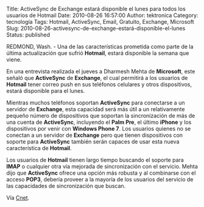 Title: ActiveSync de Exchange estará disponible el lunes para todos los usuarios de Hotmail
Date: 2010-08-26 16:57:00
Author: tektronica
Category: tecnología
Tags: Hotmail, ActiveSync, Email, Gratuito, Exchange, Microsoft
Slug: 2010-08-26-activesync-de-exchange-estará-disponible-el-lunes
Status: published

REDMOND, Wash. - Una de las características prometida como parte de la última actualización que sufrió **Hotmail**, estará disponible la semana que viene.

En una entrevista realizada el jueves a Dharmesh Mehta de **Microsoft**, este señaló que **ActiveSync** de **Exchange**, el cual permitirá a los usuarios de **Hotmail** tener correo push en sus teléfonos celulares y otros dispositivos, estará disponible para el lunes.

Mientras muchos teléfonos soportan **ActiveSync** para conectarse a un servidor de **Exchange**, esta capacidad será más útil a un relativamente pequeño número de dispositivos que soportan la sincronización de más de una cuenta de **ActiveSync**, incluyendo el **Palm Pre**, el último **iPhone** y los dispositivos por venir con **Windows Phone 7**. Los usuarios quienes no se conectan a un servidor de **Exchange** pero que tienen dispositivos con soporte para **ActiveSync** también serán capaces de usar esta nueva característica de **Hotmail**.

Los usuarios de **Hotmail** tienen largo tiempo buscando el soporte para **IMAP** o cualquier otra vía mejorada de sincronización con el servicio. Mehta dijo que **ActiveSync** ofrece una opción más robusta y al combinarse con el acceso **POP3**, debería proveer a la mayoría de los usuarios del servicio de las capacidades de sincronización que buscan.

Vía [Cnet](http://news.cnet.com/8301-13860_3-20014811-56.html).
